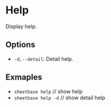 # Help

Display help.

## Options

- `-d,--detail`: Detail help.

## Exmaples

- `sheetbase help` // show help
- `sheetbase help -d` // show detail help